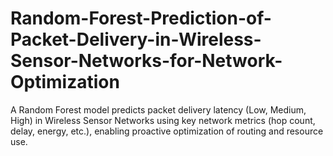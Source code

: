 # Random-Forest-Prediction-of-Packet-Delivery-in-Wireless-Sensor-Networks-for-Network-Optimization
A Random Forest model predicts packet delivery latency (Low, Medium, High) in Wireless Sensor Networks using key network metrics (hop count, delay, energy, etc.), enabling proactive optimization of routing and resource use.
